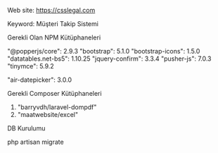 Web site: https://csslegal.com

Keyword: Müşteri Takip Sistemi

Gerekli Olan NPM Kütüphaneleri

"@popperjs/core": 2.9.3
"bootstrap": 5.1.0
"bootstrap-icons": 1.5.0
"datatables.net-bs5": 1.10.25
"jquery-confirm": 3.3.4
"pusher-js": 7.0.3
"tinymce": 5.9.2

"air-datepicker": 3.0.0


Gerekli Composer Kütüphaneleri

1. "barryvdh/laravel-dompdf"
2. "maatwebsite/excel"

DB Kurulumu

php artisan migrate
